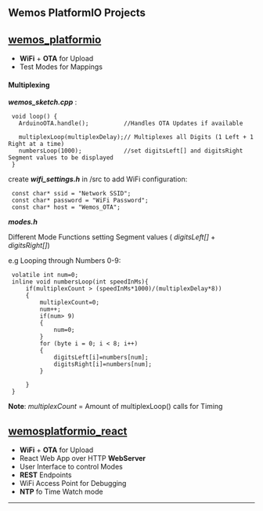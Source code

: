 ## Wemos PlatformIO Projects
 
 ## [wemos_platformio](./wemos_platformio)
 * **WiFi** + **OTA** for Upload
 * Test Modes for Mappings
 
 #### Multiplexing
  
 **_wemos_sketch.cpp_** :
 
     void loop() {
       ArduinoOTA.handle();          //Handles OTA Updates if available
 
       multiplexLoop(multiplexDelay);// Multiplexes all Digits (1 Left + 1 Right at a time)
       numbersLoop(1000);            //set digitsLeft[] and digitsRight Segment values to be displayed              
     }
 
 create **_wifi_settings.h_** in /src to add WiFi configuration:
 
     const char* ssid = "Network SSID";
     const char* password = "WiFi Password";
     const char* host = "Wemos_OTA";
 
 _**modes.h**_
 
 Different Mode Functions setting Segment values ( _digitsLeft[]_ + _digitsRight[]_)
 
 e.g Looping through Numbers 0-9:
 
     volatile int num=0;
     inline void numbersLoop(int speedInMs){
         if(multiplexCount > (speedInMs*1000)/(multiplexDelay*8))
         {
             multiplexCount=0;
             num++; 
             if(num> 9)
             {
                 num=0;
             }
             for (byte i = 0; i < 8; i++)
             {
                 digitsLeft[i]=numbers[num];
                 digitsRight[i]=numbers[num];
             }
     
         }
     }
     
 **Note**: _multiplexCount_ = Amount of multiplexLoop() calls for Timing

 
 ## [wemosplatformio_react](./wemos_react_platformio)
 * **WiFi** + **OTA** for Upload
 * React Web App over HTTP **WebServer**
 * User Interface to control Modes
 * **REST** Endpoints
 * WiFi Access Point for Debugging
 * **NTP** fo Time Watch mode

 ---
 